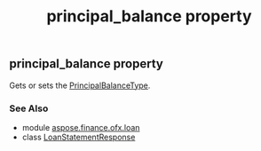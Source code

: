 ﻿---
title: principal_balance property
second_title: Aspose.Finance for Python via .NET API References
description: 
type: docs
weight: 80
url: /python-net/aspose.finance.ofx.loan/loanstatementresponse/principal_balance/
is_root: false
---

## principal_balance property


Gets or sets the [PrincipalBalanceType](/finance/python-net/aspose.finance.ofx/principalbalancetype).

### See Also
* module [aspose.finance.ofx.loan](../../)
* class [LoanStatementResponse](/finance/python-net/aspose.finance.ofx.loan/loanstatementresponse)
